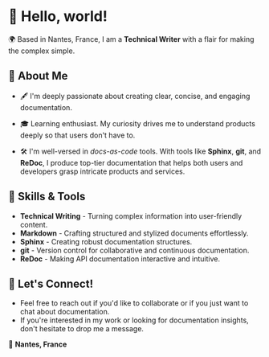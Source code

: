 # 👋 Hello, world!

🌍 Based in Nantes, France, I am a **Technical Writer** with a flair for making the complex simple.

## 📖 About Me

- 🖋 I'm deeply passionate about creating clear, concise, and engaging documentation.
  
- 🎓 Learning enthusiast. My curiosity drives me to understand products deeply so that users don't have to.

- 🛠 I'm well-versed in _docs-as-code_ tools. With tools like **Sphinx**, **git**, and **ReDoc**, I produce top-tier documentation that helps both users and developers grasp intricate products and services.

## 📌 Skills & Tools

- **Technical Writing** - Turning complex information into user-friendly content.
- **Markdown** - Crafting structured and stylized documents effortlessly.
- **Sphinx** - Creating robust documentation structures.
- **git** - Version control for collaborative and continuous documentation.
- **ReDoc** - Making API documentation interactive and intuitive.

## 🤝 Let's Connect!

- Feel free to reach out if you'd like to collaborate or if you just want to chat about documentation.
- If you're interested in my work or looking for documentation insights, don't hesitate to drop me a message.

📍 **Nantes, France**
